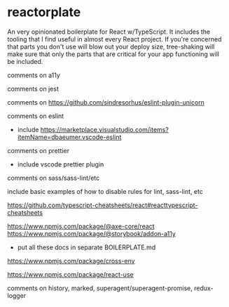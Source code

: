 # reactorplate

An very opinionated boilerplate for React w/TypeScript. It includes the tooling that I find useful in almost every React project. If you're concerned that parts you don't use will blow out your deploy size, tree-shaking will make sure that only the parts that are critical for your app functioning will be included.

comments on a11y

comments on jest

comments on https://github.com/sindresorhus/eslint-plugin-unicorn

comments on eslint

- include https://marketplace.visualstudio.com/items?itemName=dbaeumer.vscode-eslint

comments on prettier

- include vscode prettier plugin

comments on sass/sass-lint/etc

include basic examples of how to disable rules for lint, sass-lint, etc

https://github.com/typescript-cheatsheets/react#reacttypescript-cheatsheets

https://www.npmjs.com/package/@axe-core/react
https://www.npmjs.com/package/@storybook/addon-a11y

- put all these docs in separate BOILERPLATE.md

https://www.npmjs.com/package/cross-env

https://www.npmjs.com/package/react-use

comments on history, marked, superagent/superagent-promise, redux-logger
